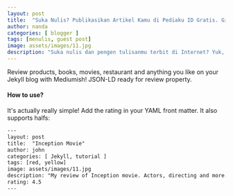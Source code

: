 ```yaml
---
layout: post
title:  "Suka Nulis? Publikasikan Artikel Kamu di Pediaku ID Gratis. Gini Caranya!"
author: nanda
categories: [ blogger ]
tags: [menulis, guest post]
image: assets/images/11.jpg
description: "Suka nulis dan pengen tulisanmu terbit di Internet? Yuk, kamu bisa terbitkan artikel di Pediaku ID gratis!."
---
```


Review products, books, movies, restaurant and anything you like on your Jekyll blog with Mediumish! JSON-LD ready for review property.

#### How to use?

It's actually really simple! Add the rating in your YAML front matter. It also supports halfs:

```html
---
layout: post
title:  "Inception Movie"
author: john
categories: [ Jekyll, tutorial ]
tags: [red, yellow]
image: assets/images/11.jpg
description: "My review of Inception movie. Actors, directing and more."
rating: 4.5
---
```

